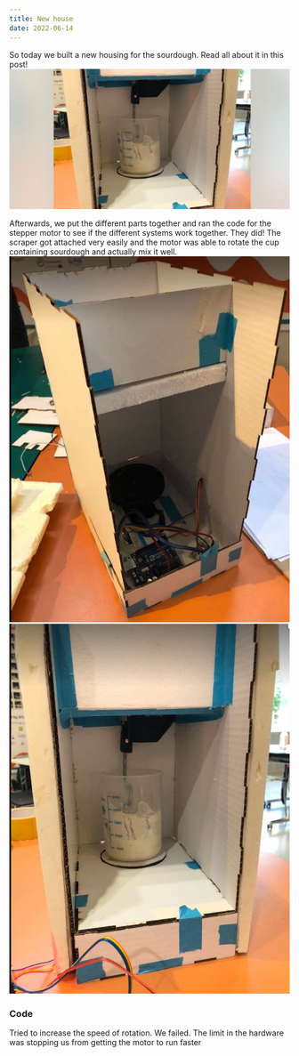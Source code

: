 ```yaml
---
title: New house
date: 2022-06-14
---
```

So today we built a new housing for the sourdough. Read all about it in this post!
![](./cover.jpg)

Afterwards, we put the different parts together and ran the code for the stepper motor to see if the different systems work together. They did! The scraper got attached very easily and the motor was able to rotate the cup containing sourdough and actually mix it well.
![](./pic1.jpeg)
![](./pic2.jpeg)

### Code
Tried to increase the speed of rotation. We failed. The limit in the hardware was stopping us from getting the motor to run faster